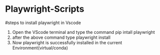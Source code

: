 # Playwright-Scripts

#steps to install playwright in Vscode
1. Open the VScode terminal and type the command pip intall playwright 
2. after the above command type playwright install
3. Now playwright is successfully installed in the current Environment(virtual/conda)
